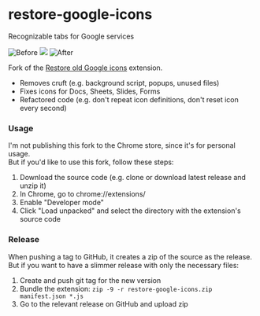 # restore-google-icons
Recognizable tabs for Google services

![Before](https://user-images.githubusercontent.com/497458/99908045-157cf180-2cd8-11eb-93bf-9b848e987f5c.png)
![](https://media.giphy.com/media/rDb9zTgdfiPwQ/giphy.gif)
![After](https://user-images.githubusercontent.com/497458/99908019-f3836f00-2cd7-11eb-917d-42d7dd6d2a5c.png)

Fork of the [Restore old Google icons](https://chrome.google.com/webstore/detail/restore-old-google-icons/iellnmonjokmoagdlggagdmfjgpiahmb/related) extension.

- Removes cruft (e.g. background script, popups, unused files)
- Fixes icons for Docs, Sheets, Slides, Forms
- Refactored code (e.g. don't repeat icon definitions, don't reset icon every second)

### Usage

I'm not publishing this fork to the Chrome store, since it's for personal usage.  
But if you'd like to use this fork, follow these steps:

1. Download the source code (e.g. clone or download latest release and unzip it)
2. In Chrome, go to chrome://extensions/
3. Enable "Developer mode"
4. Click "Load unpacked" and select the directory with the extension's source code

### Release

When pushing a tag to GitHub, it creates a zip of the source as the release.
But if you want to have a slimmer release with only the necessary files:

1. Create and push git tag for the new version
2. Bundle the extension: `zip -9 -r restore-google-icons.zip manifest.json *.js`
3. Go to the relevant release on GitHub and upload zip
